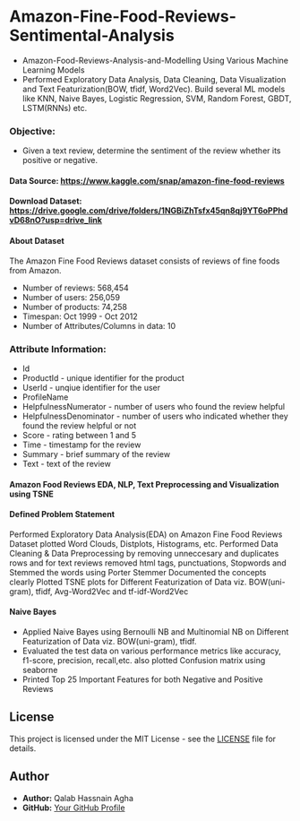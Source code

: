 # Amazon-Fine-Food-Reviews-Sentimental-Analysis
- Amazon-Food-Reviews-Analysis-and-Modelling Using Various Machine Learning Models
- Performed Exploratory Data Analysis, Data Cleaning, Data Visualization and Text Featurization(BOW, tfidf, Word2Vec). Build several ML models like KNN, Naive Bayes, Logistic Regression, SVM, Random Forest, GBDT, LSTM(RNNs) etc.

### Objective:
  - Given a text review, determine the sentiment of the review whether its positive or negative.

#### Data Source: https://www.kaggle.com/snap/amazon-fine-food-reviews
#### Download Dataset: https://drive.google.com/drive/folders/1NGBiZhTsfx45qn8qj9YT6oPPhdvD68nO?usp=drive_link 

#### About Dataset
The Amazon Fine Food Reviews dataset consists of reviews of fine foods from Amazon.


* Number of reviews: 568,454
* Number of users: 256,059
* Number of products: 74,258
* Timespan: Oct 1999 - Oct 2012
* Number of Attributes/Columns in data: 10


### Attribute Information:

* Id
* ProductId - unique identifier for the product
* UserId - unqiue identifier for the user
* ProfileName
* HelpfulnessNumerator - number of users who found the review helpful
* HelpfulnessDenominator - number of users who indicated whether they found the review helpful or not
* Score - rating between 1 and 5
* Time - timestamp for the review
* Summary - brief summary of the review
* Text - text of the review

#### Amazon Food Reviews EDA, NLP, Text Preprocessing and Visualization using TSNE
#### Defined Problem Statement
Performed Exploratory Data Analysis(EDA) on Amazon Fine Food Reviews Dataset plotted Word Clouds, Distplots, Histograms, etc.
Performed Data Cleaning & Data Preprocessing by removing unneccesary and duplicates rows and for text reviews removed html tags, punctuations, Stopwords and Stemmed the words using Porter Stemmer
Documented the concepts clearly
Plotted TSNE plots for Different Featurization of Data viz. BOW(uni-gram), tfidf, Avg-Word2Vec and tf-idf-Word2Vec



#### Naive Bayes
- Applied Naive Bayes using Bernoulli NB and Multinomial NB on Different Featurization of Data viz. BOW(uni-gram), tfidf.
- Evaluated the test data on various performance metrics like accuracy, f1-score, precision, recall,etc. also plotted Confusion matrix using seaborne
- Printed Top 25 Important Features for both Negative and Positive Reviews
## License
This project is licensed under the MIT License - see the [LICENSE](LICENSE) file for details.

## Author
- **Author:** Qalab Hassnain Agha
- **GitHub:** [Your GitHub Profile](https://github.com/qalab-e-hassnain)